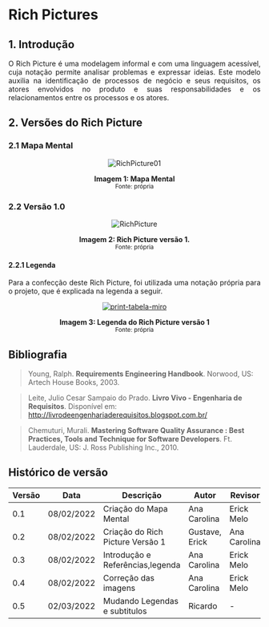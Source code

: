 # Rich Pictures

## 1. Introdução

<p style="text-align: justify;"> O Rich Picture é uma modelagem informal e com uma linguagem acessível, cuja notação permite analisar problemas e expressar ideias. Este modelo auxilia na identificação de processos de negócio e seus requisitos, os atores envolvidos no produto e suas responsabilidades e os relacionamentos entre os processos e os atores.
</p>

## 2. Versões do Rich Picture

### 2.1 Mapa Mental

<center>

![RichPicture01](https://user-images.githubusercontent.com/49570180/152996404-e6cc262b-1394-4022-8e2f-5dd5f45c558a.jpg)

 <figcaption>
      <b>Imagem 1: Mapa Mental</b>
    <br><small>Fonte: própria</small>
  </figcaption>

</center>

### 2.2 Versão 1.0

<center>

![RichPicture](https://user-images.githubusercontent.com/49570180/152996442-27924190-47ff-44bf-83af-3243f01ab24a.jpg)

 <figcaption>
      <b>Imagem 2: Rich Picture versão 1.</b>
    <br><small>Fonte: própria</small>
  </figcaption>

</center>

#### 2.2.1 Legenda

<p style="text-align: justify;">Para a confecção deste Rich Picture, foi utilizada uma notação própria para o projeto, que é explicada na legenda a seguir.
</p>

<center>

<a href="https://imgbb.com/"><img src="https://i.ibb.co/bBn11Lm/print-tabela-miro.png" alt="print-tabela-miro" border="0"></a>

 <figcaption>
      <b>Imagem 3: Legenda do Rich Picture versão 1</b>
    <br><small>Fonte: própria</small>
  </figcaption>

</center>

## Bibliografia

> Young, Ralph. **Requirements Engineering Handbook**. Norwood, US: Artech House Books, 2003.

> Leite, Julio Cesar Sampaio do Prado. **Livro Vivo - Engenharia de Requisitos**. Disponível em: http://livrodeengenhariaderequisitos.blogspot.com.br/

> Chemuturi, Murali. **Mastering Software Quality Assurance : Best Practices, Tools and Technique for Software Developers**. Ft. Lauderdale, US: J. Ross Publishing Inc., 2010.

## Histórico de versão

| Versão | Data       | Descrição                          | Autor          | Revisor      |
| ------ | ---------- | ---------------------------------- | -------------- | ------------ |
| 0.1    | 08/02/2022 | Criação do Mapa Mental             | Ana Carolina   | Erick Melo   |
| 0.2    | 08/02/2022 | Criação do Rich Picture Versão 1   | Gustave, Erick | Ana Carolina |
| 0.3    | 08/02/2022 | Introdução e Referências,legenda   | Ana Carolina   | Erick Melo   |
| 0.4    | 08/02/2022 | Correção das imagens               | Ana Carolina   | Erick Melo   |
| 0.5    | 02/03/2022 | Mudando Legendas e subtitulos      | Ricardo        | -            |